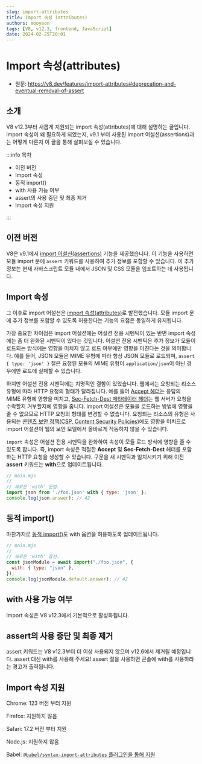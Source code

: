 ```yaml
---
slug: import-attributes
title: Import 속성 (attributes)
authors: mooyeon
tags: [V8, v12.3, frontend, JavaScript]
date: 2024-02-25T20:01
---
```


# Import 속성(attributes)

- 원문: https://v8.dev/features/import-attributes#deprecation-and-eventual-removal-of-assert

## 소개

V8 v12.3부터 새롭게 지원되는 import 속성(attributes)에 대해 설명하는 글입니다. import 속성이 왜 필요하게 되었는지, v9.1 부터 사용된 import 어설션(assertions)과는 어떻게 다른지 이 글을 통해 살펴보실 수 있습니다.

:::info 목차

- 이전 버전
- Import 속성
- 동적 import()
- with 사용 가능 여부
- assert의 사용 중단 및 최종 제거
- Import 속성 지원

:::

<!--truncate-->

## 이전 버전

V8은 v9.1에서 [import 어설션(assertions)](https://chromestatus.com/feature/5765269513306112) 기능을 제공했습니다. 이 기능을 사용하면 모듈 import 문에 `assert` 키워드를 사용하여 추가 정보를 포함할 수 있습니다. 이 추가 정보는 현재 자바스크립트 모듈 내에서 JSON 및 CSS 모듈을 임포트하는 데 사용됩니다.

## Import 속성

그 이후로 import 어설션은 [import 속성(attributes)](https://github.com/tc39/proposal-import-attributes)로 발전했습니다. 모듈 import 문에 추가 정보를 포함할 수 있도록 허용한다는 기능의 요점은 동일하게 유지됩니다.

가장 중요한 차이점은 import 어설션에는 어설션 전용 시멘틱이 있는 반면 import 속성에는 좀 더 완화된 시멘틱이 있다는 것입니다. 어설션 전용 시멘틱은 추가 정보가 모듈이 로드되는 방식에는 영향을 미치지 않고 로드 여부에만 영향을 미친다는 것을 의미합니다. 예를 들어, JSON 모듈은 MIME 유형에 따라 항상 JSON 모듈로 로드되며, `assert { type: 'json' }` 절은 요청된 모듈의 MIME 유형이 `application/json`이 아닌 경우에만 로드에 실패할 수 있습니다.

하지만 어설션 전용 시맨틱에는 치명적인 결함이 있었습니다. 웹에서는 요청되는 리소스 유형에 따라 HTTP 요청의 형태가 달라집니다. 예를 들어 [Accept 헤더](https://developer.mozilla.org/en-US/docs/Web/HTTP/Headers/Accept)는 응답의 MIME 유형에 영향을 미치고, [Sec-Fetch-Dest 메타데이터 헤더](https://web.dev/articles/fetch-metadata)는 웹 서버가 요청을 수락할지 거부할지에 영향을 줍니다. import 어설션은 모듈을 로드하는 방법에 영향을 줄 수 없으므로 HTTP 요청의 형태를 변경할 수 없습니다. 요청되는 리소스의 유형은 사용되는 [콘텐츠 보안 정책(CSP, Content Security Policies)](https://developer.mozilla.org/en-US/docs/Web/HTTP/CSP)에도 영향을 미치므로 import 어설션이 웹의 보안 모델에서 올바르게 작동하지 않을 수 있습니다.

`import` 속성은 어설션 전용 시멘틱을 완화하여 속성이 모듈 로드 방식에 영향을 줄 수 있도록 합니다. 즉, import 속성은 적절한 **Accept** 및 **Sec-Fetch-Dest** 헤더를 포함하는 HTTP 요청을 생성할 수 있습니다. 구문을 새 시멘틱과 일치시키기 위해 이전 **assert** 키워드는 **with**으로 업데이트됩니다.

```js
// main.mjs
//
// 새로운 'with' 문법.
import json from './foo.json' with { type: 'json' };
console.log(json.answer); // 42
```

## 동적 import()

마찬가지로 [동적 import()](https://v8.dev/features/dynamic-import#dynamic)도 with 옵션을 허용하도록 업데이트됩니다.

```js
// main.mjs
//
// 새로운 'with' 옵션.
const jsonModule = await import("./foo.json", {
  with: { type: "json" },
});
console.log(jsonModule.default.answer); // 42
```

## with 사용 가능 여부

Import 속성은 V8 v12.3에서 기본적으로 활성화됩니다.

## assert의 사용 중단 및 최종 제거

assert 키워드는 V8 v12.3부터 더 이상 사용되지 않으며 v12.6에서 제거될 예정입니다. assert 대신 with를 사용해 주세요! assert 절을 사용하면 콘솔에 with를 사용하라는 경고가 출력됩니다.

## Import 속성 지원

Chrome: 123 버전 부터 지원

Firefox: 지원하지 않음

Safari: 17.2 버전 부터 지원

Node.js: 지원하지 않음

Babel: [`@babel/syntax-import-attributes` 플러그인을 통해 지원](https://babeljs.io/blog/2023/05/26/7.22.0#import-attributes-15536-15620)
